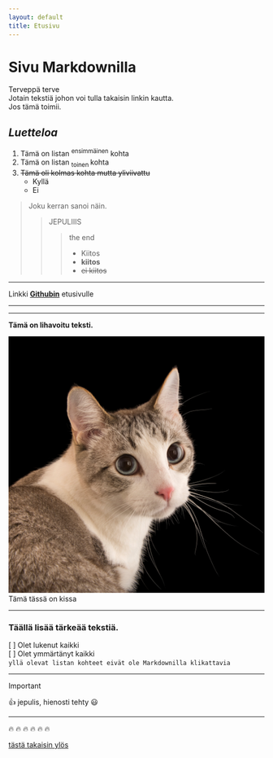 ```yaml
---
layout: default
title: Etusivu
---
```


# **Sivu Markdownilla**

Terveppä terve   
<a name="Erikoiskohta"></a>
Jotain tekstiä johon voi tulla takaisin linkin kautta.  
Jos tämä toimii.

## *Luetteloa*

1. Tämä on listan <sup> ensimmäinen</sup> kohta
2. Tämä on listan <sub> toinen </sub> kohta
3. ~~Tämä oli kolmas kohta mutta yliviivattu~~
    - Kyllä
    - Ei
> Joku kerran sanoi näin.
>> JEPULIIIS
>>> the end
>>> - Kiitos
>>> - **kiitos**
>>> - ~~ei kiitos~~ 

***

Linkki **[Githubin](https://www.github.com)** etusivulle

---

***

**Tämä on lihavoitu teksti.**

![Kissa kuva](/assets/pictures/cat.jpg)
Tämä tässä on kissa

***

### Täällä lisää tärkeää tekstiä.
[ ] Olet lukenut kaikki  
[ ] Olet ymmärtänyt kaikki  
`yllä olevat listan kohteet eivät ole Markdownilla klikattavia` 

***
> [!IMPORTANT]  
> :+1: jepulis, hienosti tehty :smiley:  

***

:fire: :fire: :fire: :fire: :fire: :fire:   

[tästä takaisin ylös](#Erikoiskohta)


<!-- täähän oli jopa mukavaa, tullut käytettyä Joplin- muistiinpano sovellusta, joka käyttää Markdownia. Nyt ehkä osaa käyttää vähän paremmin sitä xD -->